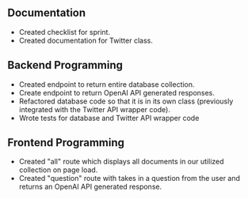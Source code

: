 ## Documentation
- Created checklist for sprint.
- Created documentation for Twitter class.

## Backend Programming
- Created endpoint to return entire database collection.
- Create endpoint to return OpenAI API generated responses.
- Refactored database code so that it is in its own class (previously  integrated with the Twitter API wrapper code).
- Wrote tests for database and Twitter API wrapper code

## Frontend Programming
- Created "all" route which displays all documents in our utilized collection on page load.
- Created "question" route with takes in a question from the user and returns an OpenAI API generated response.